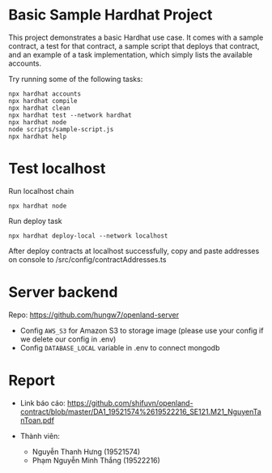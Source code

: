 # Basic Sample Hardhat Project

This project demonstrates a basic Hardhat use case. It comes with a sample contract, a test for that contract, a sample script that deploys that contract, and an example of a task implementation, which simply lists the available accounts.

Try running some of the following tasks:

```shell
npx hardhat accounts
npx hardhat compile
npx hardhat clean
npx hardhat test --network hardhat
npx hardhat node
node scripts/sample-script.js
npx hardhat help
```

# Test localhost

Run localhost chain

```
npx hardhat node
```

Run deploy task

```
npx hardhat deploy-local --network localhost
```

After deploy contracts at localhost successfully, copy and paste addresses on console to /src/config/contractAddresses.ts

# Server backend

Repo: https://github.com/hungw7/openland-server

- Config `AWS_S3` for Amazon S3 to storage image (please use your config if we delete our config in .env)
- Config `DATABASE_LOCAL` variable in .env to connect mongodb

# Report

- Link báo cáo: https://github.com/shifuvn/openland-contract/blob/master/DA1_19521574%2619522216_SE121.M21_NguyenTanToan.pdf

- Thành viên:
  - Nguyễn Thanh Hưng (19521574)
  - Phạm Nguyễn Minh Thắng (19522216)
